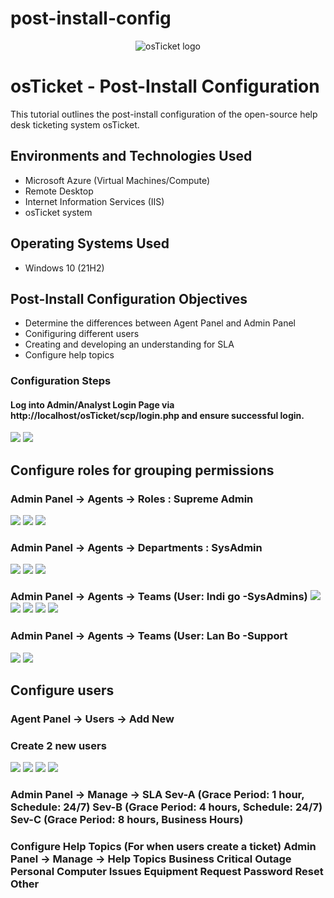 # post-install-config
<p align="center">
<img src="https://i.imgur.com/Clzj7Xs.png" alt="osTicket logo"/>
</p>

<h1>osTicket - Post-Install Configuration</h1>
This tutorial outlines the post-install configuration of the open-source help desk ticketing system osTicket.<br />

<h2>Environments and Technologies Used</h2>

- Microsoft Azure (Virtual Machines/Compute)
- Remote Desktop
- Internet Information Services (IIS)
- osTicket system

<h2>Operating Systems Used </h2>

- Windows 10</b> (21H2)

<h2>Post-Install Configuration Objectives</h2>
<ul>
  <li>Determine the differences between Agent Panel and Admin Panel</li>
  <li>Conifiguring different users</li>
  <li>Creating and developing an understanding for SLA </li>
  <li>Configure help topics</li>
</ul>

<h3>Configuration Steps</h3>
<h4>Log into Admin/Analyst Login Page via http://localhost/osTicket/scp/login.php and ensure successful login.</h4>
<img src="https://i.imgur.com/t33zJEJ.png">
<img src="https://i.imgur.com/ESaJPay.png">

<h2>Configure roles for grouping permissions </h2>
<h3>Admin Panel -> Agents -> Roles
 : Supreme Admin</h3>
<img src="https://i.imgur.com/uJ1WptD.png">
<img src="https://i.imgur.com/JVNYqmX.png">
<img src="https://i.imgur.com/vMcuSoS.png">
<img src="">

<h3>Admin Panel -> Agents -> Departments
: SysAdmin</h3>
<img src="https://i.imgur.com/jQhIkLS.png">
<img src="https://i.imgur.com/QOM0mPT.png">
<img src="https://i.imgur.com/lR1C0eR.png">

<h3>Admin Panel -> Agents -> Teams (User: Indi go -SysAdmins)
<img src="https://i.imgur.com/uPtpXgD.png"> 
<img src="https://i.imgur.com/4HbLDJY.png">
<img src="https://i.imgur.com/tac93Gl.png">
<img src="https://i.imgur.com/iOigX2I.png">
<img src="https://i.imgur.com/sGO6jd5.png">

<h3>Admin Panel -> Agents -> Teams (User: Lan Bo -Support</h3>
<img src="https://i.imgur.com/V7Qczot.png">
<img src="https://i.imgur.com/iCrbk6b.png">

<h2>Configure users</h2>
<h3>Agent Panel -> Users -> Add New</h3>
<h3>Create 2 new users</h3>
<img src="https://i.imgur.com/y6eD2C7.png">
<img src="https://i.imgur.com/n4QTchH.png">
<img src="https://i.imgur.com/sKyBUO9.png">
<img src="https://i.imgur.com/Be9TdaF.png">

<h3>Admin Panel -> Manage -> SLA
Sev-A (Grace Period: 1 hour, Schedule: 24/7)
Sev-B (Grace Period: 4 hours, Schedule: 24/7)
Sev-C (Grace Period: 8 hours, Business Hours)
</h3>

<h3>Configure Help Topics (For when users create a ticket)
Admin Panel -> Manage -> Help Topics
Business Critical Outage
Personal Computer Issues
Equipment Request
Password Reset
Other</h3>


